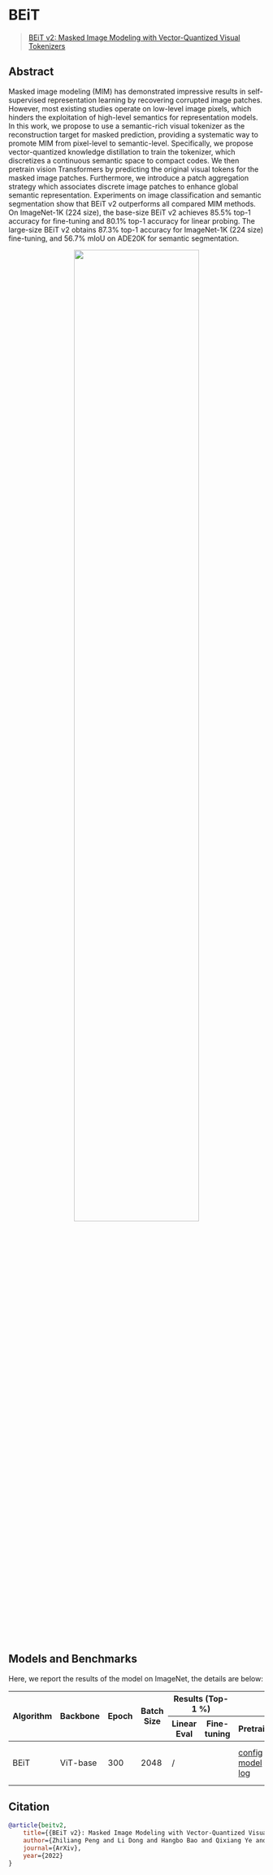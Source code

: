 # BEiT

> [BEiT v2: Masked Image Modeling with Vector-Quantized Visual Tokenizers](https://arxiv.org/abs/2208.06366)

<!-- [ALGORITHM] -->

## Abstract

Masked image modeling (MIM) has demonstrated impressive results in self-supervised representation learning by recovering corrupted image patches. However, most existing studies operate on low-level image pixels, which hinders the exploitation of high-level semantics for representation models. In this work, we propose to use a semantic-rich visual tokenizer as the reconstruction target for masked prediction, providing a systematic way to promote MIM from pixel-level to semantic-level. Specifically, we propose vector-quantized knowledge distillation to train the tokenizer, which discretizes a continuous semantic space to compact codes. We then pretrain vision Transformers by predicting the original visual tokens for the masked image patches. Furthermore, we introduce a patch aggregation strategy which associates discrete image patches to enhance global semantic representation. Experiments on image classification and semantic segmentation show that BEiT v2 outperforms all compared MIM methods. On ImageNet-1K (224 size), the base-size BEiT v2 achieves 85.5% top-1 accuracy for fine-tuning and 80.1% top-1 accuracy for linear probing. The large-size BEiT v2 obtains 87.3% top-1 accuracy for ImageNet-1K (224 size) fine-tuning, and 56.7% mIoU on ADE20K for semantic segmentation.

<div align="center">
<img src="https://user-images.githubusercontent.com/36138628/203912182-5967a520-d455-49ea-bc67-dcbd500d76bf.png" width="70%"/>
</div>

## Models and Benchmarks

Here, we report the results of the model on ImageNet, the details are below:

<table class="docutils">
<thead>
  <tr>
	    <th rowspan="2">Algorithm</th>
	    <th rowspan="2">Backbone</th>
	    <th rowspan="2">Epoch</th>
      <th rowspan="2">Batch Size</th>
      <th colspan="2" align="center">Results (Top-1 %)</th>
      <th colspan="3" align="center">Links</th>
	</tr>
	<tr>
      <th>Linear Eval</th>
      <th>Fine-tuning</th>
      <th>Pretrain</th>
      <th>Linear Eval</th>
      <th>Fine-tuning</th>
	</tr>
  </thead>
  <tr>
      <td>BEiT</td>
	    <td>ViT-base</td>
	    <td>300</td>
      <td>2048</td>
      <td>/</td>
      <td></td>
      <td><a href='https://github.com/open-mmlab/mmselfsup/blob/dev-1.x/configs/selfsup/beitv2/beitv2_vit-base-p16_8xb256-amp-coslr-300e_in1k.py'>config</a> | <a href=''>model</a> | <a href=''>log</a></td>
      <td>/</td>
      <td><a href='https://github.com/open-mmlab/mmselfsup/blob/dev-1.x/configs/selfsup/beitv2/classification/vit-base-p16_ft-8xb128-coslr-100e_in1k.py'>config</a> | <a href=''>model</a> | <a href=''>log</a></td>
	</tr>
  </tbody>
</table>

## Citation

```bibtex
@article{beitv2,
    title={{BEiT v2}: Masked Image Modeling with Vector-Quantized Visual Tokenizers},
    author={Zhiliang Peng and Li Dong and Hangbo Bao and Qixiang Ye and Furu Wei},
    journal={ArXiv},
    year={2022}
}
```
